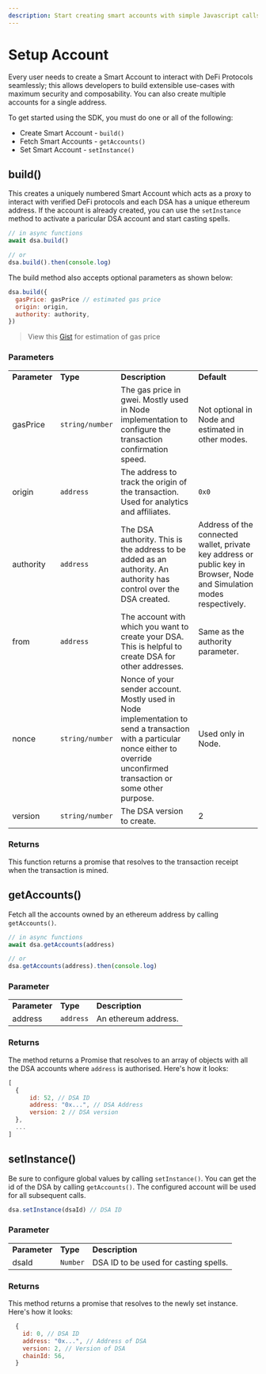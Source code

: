 ```yaml
---
description: Start creating smart accounts with simple Javascript calls.
---
```


# Setup Account

Every user needs to create a Smart Account to interact with DeFi Protocols seamlessly; this allows developers to build extensible use-cases with maximum security and composability. You can also create multiple accounts for a single address.

To get started using the SDK, you must do one or all of the following:

* Create Smart Account - `build()`
* Fetch Smart Accounts - `getAccounts()`
* Set Smart Account - `setInstance()`

## build()

This creates a uniquely numbered Smart Account which acts as a proxy to interact with verified DeFi protocols and each DSA has a unique ethereum address. If the account is already created, you can use the `setInstance` method to activate a paricular DSA account and start casting spells.

```javascript
// in async functions
await dsa.build()

// or
dsa.build().then(console.log)
```

The build method also accepts optional parameters as shown below:

```javascript
dsa.build({
  gasPrice: gasPrice // estimated gas price
  origin: origin,
  authority: authority,
})
```

> View this [Gist](https://gist.github.com/nonseodion/39f9c7a46b122131e8cec95ad4350cf0) for estimation of gas price

### Parameters

|               |                 |                                                                                                                                                                                  |                                                                                                                        |
| ------------- | --------------- | -------------------------------------------------------------------------------------------------------------------------------------------------------------------------------- | ---------------------------------------------------------------------------------------------------------------------- |
| **Parameter** | **Type**        | **Description**                                                                                                                                                                  | **Default**                                                                                                            |
| gasPrice      | `string/number` | The gas price in gwei. Mostly used in Node implementation to configure the transaction confirmation speed.                                                                       | Not optional in Node and estimated in other modes.                                                                     |
| origin        | `address`       | The address to track the origin of the transaction. Used for analytics and affiliates.                                                                                           | `0x0`                                                                                                                  |
| authority     | `address`       | The DSA authority. This is the address to be added as an authority. An authority has control over the DSA created.                                                               | Address of the connected wallet, private key address or public key in Browser, Node and Simulation modes respectively. |
| from          | `address`       | The account with which you want to create your DSA. This is helpful to create DSA for other addresses.                                                                           | Same as the authority parameter.                                                                                       |
| nonce         | `string/number` | Nonce of your sender account. Mostly used in Node implementation to send a transaction with a particular nonce either to override unconfirmed transaction or some other purpose. | Used only in Node.                                                                                                     |
| version       | `string/number` | The DSA version to create.                                                                                                                                                       | 2                                                                                                                      |

### Returns

This function returns a promise that resolves to the transaction receipt when the transaction is mined.

## getAccounts()

Fetch all the accounts owned by an ethereum address by calling `getAccounts()`.

```javascript
// in async functions
await dsa.getAccounts(address)

// or
dsa.getAccounts(address).then(console.log)
```

### Parameter

|               |           |                      |
| ------------- | --------- | -------------------- |
| **Parameter** | **Type**  | **Description**      |
| address       | `address` | An ethereum address. |

### Returns

The method returns a Promise that resolves to an array of objects with all the DSA accounts where `address` is authorised. Here's how it looks:

```javascript
[
  {
      id: 52, // DSA ID
      address: "0x...", // DSA Address
      version: 2 // DSA version
  },
  ...
]
```

## setInstance()

Be sure to configure global values by calling `setInstance()`. You can get the id of the DSA by calling `getAccounts()`. The configured account will be used for all subsequent calls.

```javascript
dsa.setInstance(dsaId) // DSA ID
```

### Parameter

|               |          |                                       |
| ------------- | -------- | ------------------------------------- |
| **Parameter** | **Type** | **Description**                       |
| dsaId         | `Number` | DSA ID to be used for casting spells. |

### Returns

This method returns a promise that resolves to the newly set instance. Here's how it looks:

```javascript
  {
    id: 0, // DSA ID
    address: "0x...", // Address of DSA
    version: 2, // Version of DSA
    chainId: 56,
  }
```
